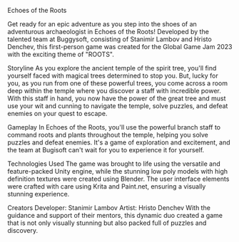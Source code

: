 Echoes of the Roots

Get ready for an epic adventure as you step into the shoes of an adventurous archaeologist in Echoes of the Roots! Developed by the talented team at Buggysoft, consisting of Stanimir Lambov and Hristo Denchev, this first-person game was created for the Global Game Jam 2023 with the exciting theme of "ROOTS".

Storyline
As you explore the ancient temple of the spirit tree, you'll find yourself faced with magical trees determined to stop you. But, lucky for you, as you run from one of these powerful trees, you come across a room deep within the temple where you discover a staff with incredible power. With this staff in hand, you now have the power of the great tree and must use your wit and cunning to navigate the temple, solve puzzles, and defeat enemies on your quest to escape.

Gameplay
In Echoes of the Roots, you'll use the powerful branch staff to command roots and plants throughout the temple, helping you solve puzzles and defeat enemies. It's a game of exploration and excitement, and the team at Bugisoft can't wait for you to experience it for yourself.

Technologies Used
The game was brought to life using the versatile and feature-packed Unity engine, while the stunning low poly models with high definition textures were created using Blender. The user interface elements were crafted with care using Krita and Paint.net, ensuring a visually stunning experience.

Creators
Developer: Stanimir Lambov
Artist: Hristo Denchev
With the guidance and support of their mentors, this dynamic duo created a game that is not only visually stunning but also packed full of puzzles and discovery.
